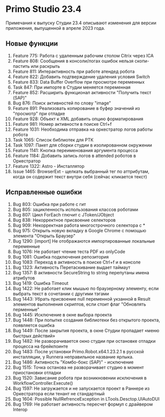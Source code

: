 # Primo Studio 23.4

Примечания к выпуску Студии 23.4 описывают изменения для версии приложения, выпущенной в апреле 2023 года.

## Новые функции

1. Feature 775: Работа с удаленным рабочим столом Citrix через ICA
1. Feature 808: Сообщения в консоли/логах ошибок нельзя скопи-пастить или раскрыть
1. Feature 811: Интерактивность при работе атендед робота
1. Feature 822: Добавить подтверждение удаления условия Switch
1. Feature 833: Data Buffer Overflow при просмотре переменных
1. Task 847: При импорте в Студии меняется переменная
1. Feature 852: Расширить функционал активности "Получить текст (SAP)"
1. Bug 876: Поиск активностей по слову "image"
1. Feature 891: Реализовать копирование в буфер значений из "просмотр" при отладке
1. Feature 928: Объект к XML добавить опцию форматирования
1. Feature 981: Номер активности в поиске Ctrl+f
1. Feature 1031: Необходима отправка на оркестратор логов работы робота
1. Task 1065: Список библиотек для РТК
1. Task 1097: Пакет для сборки студии в изолированном окружении
1. Feature 1141: Кнопка переименования аргумента процесса
1. Feature 1184: Добавить запись логов в attended роботов в Оркестратор
1. Feature 1322: Astro - Инсталлятор
1. Issue 1465: BrowserExt - щелкать выбранный тег по аттрибутам, когда он содержит текст внутри себя (сейчас кликается текст)


## Исправленные ошибки
1. Bug 803: Ошибка при работе с гит
1. Bug 805: зацикленность использования классов роботами
1. Bug 807: Цикл ForEach глючит с JToken/JObject
1. Bug 838: Некорректное присвоение селекторов
1. Bug 909: Некорректная работа многострочного селектора с *
1. Bug 975: Открыть новую вкладку в Google Chrome с помощью элемента "Открыть Браузер"
1. Bug 1290: [import] Не отображаются импортированные локальные переменные
1. Bug 1076: Не работает чтение теста PDF из onlyCode
1. Bug 1081: Ошибка подключения репозитория
1. Bug 1083: Переход в активность в поиске Ctrl+f и в консоле
1. Bug 1323: Активность Перетаскивание выдает таймаут
1. Bug 1357: В активности SecureString to string перепутаны имена атрибутов
1. Bug 1419: Ошибка Timeout
1. Bug 1422: Не работает клик мышью по браузерному элементу, если выбрать текст в сочетании с другими тэгами
1. Bug 1443: Убрать присвоение null переменной укзанной в Result элементов выполнения скриптов, если стоит флаг "Обновлять перменные"
1. Bug 1445: Исключение в окне выбора проекта
1. Bug 1448: При попытке создания библиотеки без открытого проекта, появляется ошибка
1. Bug 1449: После закрытия проекта, в окне Студии пропадает «меню быстрых действий»
1. Bug 1482: Не разворачивается окно студии при остановке отладки процесса на брейкпоинте
1. Bug 1483: После установки Primo.Robot.x64.1.23.2.1 в русской инсталляции, у Runnera неправильное название ярлыка.
1. Bug 1486: Активность "Комбо-бокс (SAP)" - исключение
1. Bug 1515: Точка останова не разворачивает студию в момент приостановки отладки
1. Bug 1520: Зависание робота при возникновении исключения в WorkflowController.Execute()
1. Bug 1597: Не загружается и не запускается проект в Раннере из Оркестратора если тенант не стандартный
1. Bug 1604: Possible NullRefrenceException in LTools.Desctop.UIAutoDUI
1. Bug 1769: Не работает активность пересчет формул с драйвером Interop
